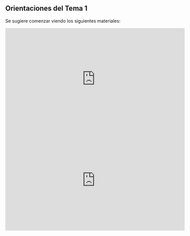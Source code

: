 ## Orientaciones del Tema 1

Se sugiere comenzar viendo los siguientes materiales:

<iframe width="560" height="315" src="https://www.youtube.com/embed/tSodBEAJz9Y?si=WCPASNNT8IOp3ZxH" title="YouTube video player" frameborder="0" allow="accelerometer; autoplay; clipboard-write; encrypted-media; gyroscope; picture-in-picture; web-share" referrerpolicy="strict-origin-when-cross-origin" allowfullscreen></iframe>



<iframe width="560" height="315" src="https://www.youtube.com/embed/OTwp3xtd4dg?si=7V23CVfxhY--fKJW" title="YouTube video player" frameborder="0" allow="accelerometer; autoplay; clipboard-write; encrypted-media; gyroscope; picture-in-picture; web-share" referrerpolicy="strict-origin-when-cross-origin" allowfullscreen></iframe>




